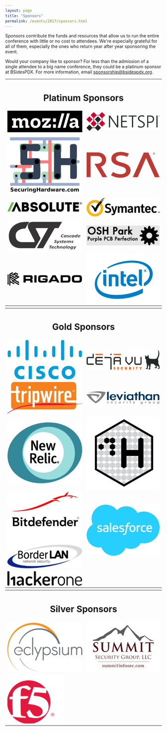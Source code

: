```yaml
---
layout: page
title: "Sponsors"
permalink: /events/2017/sponsors.html
---
```


Sponsors contribute the funds and resources that allow us to run the entire conference with little or no cost to attendees. We're especially grateful for all of them, especially the ones who return year after year sponsoring the event.

Would your company like to sponsor? For less than the admission of a single attendee to a big name conference, they could be a platinum sponsor at BSidesPDX. For more information, email <a href="mailto:sponsorship@bsidespdx.org">sponsorship@bsidespdx.org</a>.

<TABLE cellpadding="20" width="90%" align="center">
<tr><th colspan="2"><h1><b>Platinum Sponsors</b></h1></th></tr>
<tr><td><img src="/images/2017/moz-logo-bw-rgb.png"></td>
<td><img src="/images/2017/NETSPI.png"></td></tr>
<tr><td><img src="/images/2017/SecuringHardware.png"></td>
<td><img src="/images/2017/RSA_Logo_RED_RGB.png"></td></tr>
<tr><td><img src="/images/2017/absolute.png"></td>
<td><img src="/images/2017/symantec.jpg"></td></tr>
<tr><td><img src="/images/2017/cst.png"></td>
<td><img src="/images/2017/oshPark.png"></td></tr>
<tr><td><img src="/images/2017/Rigado.png"></td>
<td><img src="/images/2017/intel.png"></td></tr>
<tr><th colspan="2"></th></tr>
<tr><th colspan="2"><h1><b>Gold Sponsors</b></h1></th></tr>
<tr><td><img src="/images/2017/Cisco.png"></td>
<td><img src="/images/2017/DejaVu.png"></td></tr>
<tr><td><img src="/images/2017/tripwire.png"></td>
<td><img src="/images/2017/leviathan.svg"></td></tr>
<tr><td><img src="/images/2017/newRelic.png"></td>
<td><img src="/images/2017/ControlH.png"></td></tr>
<tr><td><img src="/images/2017/BD_BorderLAN.jpg"></td>
<td><img src="/images/2017/Salesforce.jpg"></td></tr>
<tr><td><img src="/images/2017/HackerOne.png"></td>
<td></td></tr>
<tr><th colspan="2"></th></tr>
<tr><th colspan="2"><h1><b>Silver Sponsors</b></h1></th></tr>
<tr><td><img src="/images/2017/eclypsium.png"></td>
<td><img src="/images/2017/summit.png"></td></tr>
<tr><td><img src="/images/2017/f5.png"></td>
<td></td></tr>
</table>
